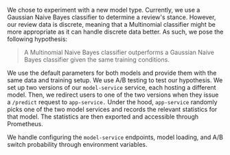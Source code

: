 We chose to experiment with a new model type. Currently, we use a Gaussian Naive Bayes classifier to determine a review's stance. However, our review data is discrete, meaning that a Multinomial classifier might be more appropriate as it can handle discrete data better. As such, we pose the following hypothesis:

>A Multinomial Naive Bayes classifier outperforms a Gaussian Naive Bayes classifier given the same training conditions. 

We use the default parameters for both models and provide them with the same data and training setup. We use A/B testing to test our hypothesis. We set up two versions of our `model-service` service, each hosting a different model. Then, we redirect users to one of the two versions when they issue a `/predict` request to `app-service.` Under the hood, `app-service` randomly picks one of the two model services and records the relevant statistics for that model. The statistics are then exported and accessible through Prometheus.

We handle configuring the `model-service` endpoints, model loading, and A/B switch probability through environment variables.  